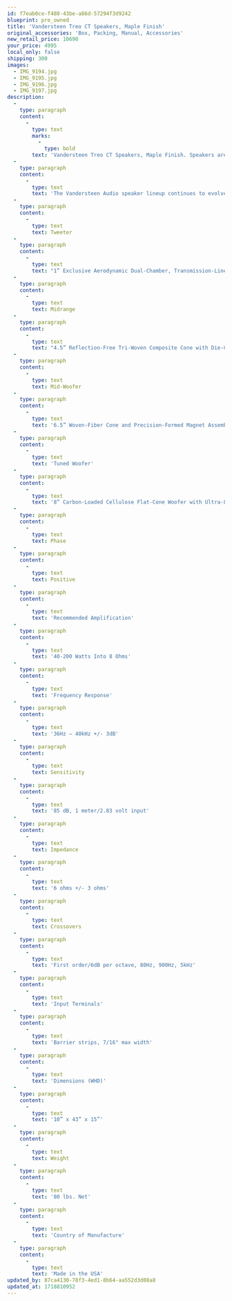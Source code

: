 ```yaml
---
id: f7eab0ce-f480-43be-a86d-57294f3d9242
blueprint: pre_owned
title: 'Vandersteen Treo CT Speakers, Maple Finish'
original_accessories: 'Box, Packing, Manual, Accessories'
new_retail_price: 10690
your_price: 4995
local_only: false
shipping: 300
images:
  - IMG_9194.jpg
  - IMG_9195.jpg
  - IMG_9196.jpg
  - IMG_9197.jpg
description:
  -
    type: paragraph
    content:
      -
        type: text
        marks:
          -
            type: bold
        text: 'Vandersteen Treo CT Speakers, Maple Finish. Speakers are in excellent physical and functional condition with original boxes, packing and accessories. Speakers sell as new for $10,690.00'
  -
    type: paragraph
    content:
      -
        type: text
        text: 'The Vandersteen Audio speaker lineup continues to evolve due to the research and development efforts that delivered the patented carbon-fiber Perfect-Piston drivers used in the flagship Model Seven. The Treo CT feature this patented pistonic tweeter resulting in an unmatched amount of air, space, and natural purity previously heard only in Vandersteen''s top speaker models: the Quatro Wood CT, KĒNTO, and the Model Seven.'
  -
    type: paragraph
    content:
      -
        type: text
        text: Tweeter
  -
    type: paragraph
    content:
      -
        type: text
        text: "1” Exclusive Aerodynamic Dual-Chamber, Transmission-Line Loaded Carbon Dome with Ferrofluid Voice-Coil Cooling\_"
  -
    type: paragraph
    content:
      -
        type: text
        text: Midrange
  -
    type: paragraph
    content:
      -
        type: text
        text: "4.5” Reflection-Free Tri-Woven Composite Cone with Die-Cast Aerodynamic Basket and Magnet System with Ferrofluid Voice-Coil Cooling\_"
  -
    type: paragraph
    content:
      -
        type: text
        text: Mid-Woofer
  -
    type: paragraph
    content:
      -
        type: text
        text: '6.5” Woven-Fiber Cone and Precision-Formed Magnet Assembly Copper Faraday Ring'
  -
    type: paragraph
    content:
      -
        type: text
        text: 'Tuned Woofer'
  -
    type: paragraph
    content:
      -
        type: text
        text: '8” Carbon-Loaded Cellulose Flat-Cone Woofer with Ultra-Long-Throw Motor Assembly with Down-firing port in QB3 Alignment'
  -
    type: paragraph
    content:
      -
        type: text
        text: Phase
  -
    type: paragraph
    content:
      -
        type: text
        text: Positive
  -
    type: paragraph
    content:
      -
        type: text
        text: 'Recommended Amplification'
  -
    type: paragraph
    content:
      -
        type: text
        text: '40-200 Watts Into 8 Ohms'
  -
    type: paragraph
    content:
      -
        type: text
        text: 'Frequency Response'
  -
    type: paragraph
    content:
      -
        type: text
        text: '36Hz – 40kHz +/- 3dB'
  -
    type: paragraph
    content:
      -
        type: text
        text: Sensitivity
  -
    type: paragraph
    content:
      -
        type: text
        text: '85 dB, 1 meter/2.83 volt input'
  -
    type: paragraph
    content:
      -
        type: text
        text: Impedance
  -
    type: paragraph
    content:
      -
        type: text
        text: '6 ohms +/- 3 ohms'
  -
    type: paragraph
    content:
      -
        type: text
        text: Crossovers
  -
    type: paragraph
    content:
      -
        type: text
        text: 'First order/6dB per octave, 80Hz, 900Hz, 5kHz'
  -
    type: paragraph
    content:
      -
        type: text
        text: 'Input Terminals'
  -
    type: paragraph
    content:
      -
        type: text
        text: 'Barrier strips, 7/16" max width'
  -
    type: paragraph
    content:
      -
        type: text
        text: 'Dimensions (WHD)'
  -
    type: paragraph
    content:
      -
        type: text
        text: '10” x 43” x 15”'
  -
    type: paragraph
    content:
      -
        type: text
        text: Weight
  -
    type: paragraph
    content:
      -
        type: text
        text: '80 lbs. Net'
  -
    type: paragraph
    content:
      -
        type: text
        text: 'Country of Manufacture'
  -
    type: paragraph
    content:
      -
        type: text
        text: 'Made in the USA'
updated_by: 87ca4130-78f3-4ed1-8b64-aa552d3d08a8
updated_at: 1718810952
---
```

